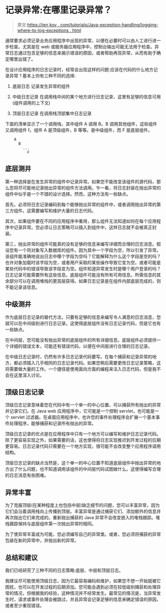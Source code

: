 # 记录异常:在哪里记录异常？

> 原文:[https://jen kov . com/tutorials/Java-exception-handling/logging-where-to-log-exceptions . html](https://jenkov.com/tutorials/java-exception-handling/logging-where-to-log-exceptions.html)

通常要求必须记录业务应用程序中出现的异常，以便在必要时可以由人工进行进一步检查。尤其是在 web 或服务器应用程序中，控制台输出可能无法用于检查。异常日志通过包含足够的信息来揭示错误的原因，或者帮助再现异常，从而有助于确定哪里出错了。

在设计应用程序的日志记录时，经常会出现这样的问题:应该在代码的什么地方记录异常？基本上你有三种不同的选择:

1.  底层日志
    记录发生异常的组件

2.  中级日志记录
    在调用栈中间的某个地方进行日志记录，这里有足够的信息可用(组件调用的上下文)

3.  顶层日志记录
    在调用栈顶部集中日志记录

下面的清单显示了一个调用栈，其中组件 A 调用 B。B 调用其他组件，这些组件又调用组件 f。组件 A 是顶级组件，B 等等。是中级组件，而 F 是底层组件。

```
    A
      B
        ...
          F

```

## 底层测井

第一种选择是在发生异常的组件中记录异常。如果您不能改变该组件的源代码，那么您将尽可能地记录抛出异常的组件方法调用。乍一看，将日志封装在抛出异常的组件中似乎是一个不错的设计选择。然而，这种方法有一些缺点。

首先，必须将日志记录编码到每个能够抛出异常的组件中，或者调用抛出异常的第三方组件。这需要编写和维护大量的日志代码。

其次，如果组件要在不同的应用程序中重用，那么组件无法知道如何在每个应用程序中记录异常。您必须让日志策略可以插入到组件中，这样日志就不会被真正封装。

第三，抛出异常的组件可能真的没有足够的信息来编写详细而合理的日志消息。假设您有一个将对象写入数据库的组件。因为其中一个字段为空，所以引发了异常。该组件能准确地说出日志中哪个字段为空吗？它能解释为什么这个字段是空的吗？也许对象加载时该字段为空，或者用户采取的某些操作导致它变为空。或者可能是某些代码中的错误导致该字段变为空。组件知道异常发生时是哪个用户登录的吗？日志记录可能需要所有这些信息。底层组件可能没有所有可用信息。所需信息的其余部分可以在调用堆栈的更高层获得。如果日志记录是在组件内部底层完成的，则不能记录该信息。

## 中级测井

作为底层日志记录的替代方法，只要有足够的信息来编写令人满意的日志消息，您就可以在中间级别进行日志记录。这使得底层组件没有日志记录代码，但是它也有一些缺点。

在中间层，您可能没有抛出异常的底层组件的所有详细信息。底层组件必须提供一个详细的错误文本，可能还有错误代码，以便在中间层进行合理的日志记录。

在中级日志记录时，仍然有许多日志记录代码要写。在每个捕获和记录异常的地方，都必须插入几乎相同的日志记录代码。如果您稍后需要更改日志记录策略，这将需要做大量的工作。一个捷径是使用面向方面的编程来注入日志代码，但是我不会在这里深入讨论。

## 顶级日志记录

顶级日志记录意味着您在代码中有一个单一的中心位置，可以捕获所有抛出的异常并记录它们。在 Java web 应用程序中，它可能是一个控制 servlet，也可能是一个 servlet 过滤器。在桌面应用程序中，也许您的事件处理程序会扩展一个基本事件处理程序，能够捕获和记录所有抛出的异常。

顶级日志记录的优点是在应用程序中只有一个地方可以编写和维护日志记录代码。除了更容易实现之外，如果需要的话，这也使得将日志实现推迟到开发过程的后期更容易。日志记录代码只需要在一个地方实现，很可能不会改变整个应用程序调用结构。

顶层日志记录的缺点当然是，这个单一的中心位置不知道底层组件中抛出异常的地方出了什么问题，也不知道调用该组件的中间层代码试图做什么。这使得编写合理的日志消息有些困难。

## 异常丰富

为了克服顶层(在某种程度上也包括中层)缺乏细节的问题，您可以丰富异常，因为它们会沿着调用栈向上传播到顶层。丰富异常是通过捕获它们、添加额外的信息并再次抛出它们来完成的。重新抛出捕获的 Java 异常不会改变嵌入的堆栈跟踪。堆栈跟踪保持与底层组件第一次抛出异常时相同。

为了使异常丰富成为可能，您必须编写自己的异常类。或者，您必须将捕获的异常包装在新的异常中，并抛出新的异常。

## 总结和建议

我们已经研究了三种不同的日志策略:底层、中层和顶层日志。

我建议尽可能使用顶级日志，因为它最容易编码和维护，如果您不想一开始就被它困扰，也可以在开发过程的后期添加。您可能会遇到必须在较低级别捕获和处理异常的情况，但根据我的经验，这种情况并不经常发生。最常见的情况是，当异常发生时，请求或事件处理会被跳过，并且异常会记录足够的信息来确定错误的原因，或者至少重现错误。